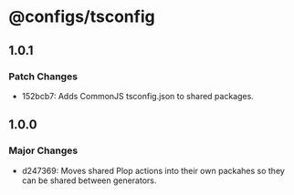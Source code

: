 # @configs/tsconfig

## 1.0.1

### Patch Changes

- 152bcb7: Adds CommonJS tsconfig.json to shared packages.

## 1.0.0

### Major Changes

- d247369: Moves shared Plop actions into their own packahes so they can be shared between generators.
